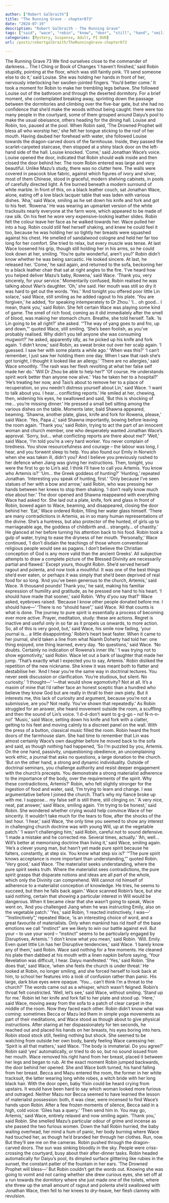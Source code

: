 ```yaml
---

author: ["Robert Galbraith"]
title: "The Running Grave - chapter073"
date: "2024-07-19"
description: "Robert Galbraith - The Running Grave"
tags: ["said", "wace", "robin", "know", "door", "still", "hand", "smiling", "one", "spirit", "church", "made", "lin", "artemis", "louise", "moment", "room", "mazu", "knife", "fork", "materialist", "felt", "mouth", "black", "jonathan"]
categories: [Mystery, Suspense, Adult, PI DUO]
url: /posts/robertgalbraith/TheRunningGrave-chapter073

---
```



The Running Grave
73
We find ourselves close to the commander of darkness…
The I Ching or Book of Changes
‘I haven’t finished,’ said Robin stupidly, pointing at the floor, which was still faintly pink.
‘I’ll send someone else to do it,’ said Louise. She was holding her hands in front of her, nervously interlocking her swollen-jointed fingers. ‘You’d better come.’
It took a moment for Robin to make her trembling legs behave. She followed Louise out of the bathroom and through the deserted dormitory. For a brief moment, she contemplated breaking away, sprinting down the passage between the dormitories and climbing over the five-bar gate, but she had no confidence that she’d make the woods without being caught: there were too many people in the courtyard, some of them grouped around Daiyu’s pool to make the usual obeisance, others heading for the dining hall.
Louise and Robin, too, paused at the pool. When Robin said, ‘The Drowned Prophet will bless all who worship her,’ she felt her tongue sticking to the roof of her mouth. Having daubed her forehead with water, she followed Louise towards the dragon-carved doors of the farmhouse.
Inside, they passed the scarlet-carpeted staircase, then stopped at a shiny black door on the left-hand side of the hall. Louise knocked.
‘Come,’ said Jonathan Wace’s voice.
Louise opened the door, indicated that Robin should walk inside and then closed the door behind her.
The room Robin entered was large and very beautiful. Unlike Mazu’s study, there was no clutter here. The walls were covered in peacock blue fabric, against which figures of ivory and silver, most of them Chinese, stood in graceful, modern shelving cabinets, in pools of carefully directed light. A fire burned beneath a modern surround of white marble. In front of this, on a black leather couch, sat Jonathan Wace, alone, eating off a low black lacquer table that was laden with various dishes.
‘Aha,’ said Wace, smiling as he set down his knife and fork and got to his feet. ‘Rowena.’
He was wearing an upmarket version of the white tracksuits nearly everyone at the farm wore, which appeared to be made of raw silk. On his feet he wore very expensive-looking leather slides. Robin felt the colour leave her face as he walked towards her.
Wace pulled her into a hug. Robin could still feel herself shaking, and knew he could feel it too, because he was holding her so tightly her breasts were squashed against his chest. He smelled of sandalwood cologne and held her far too long for her comfort. She tried to relax, but every muscle was tense. At last Wace loosened his grip, though still holding her in his arms, so he could look down at her, smiling.
‘You’re quite wonderful, aren’t you?’
Robin didn’t know whether he was being sarcastic. He looked sincere. At last, he released her.
‘Come,’ he said again, and returned to the sofa, beckoning her to a black leather chair that sat at right angles to the fire.
‘I’ve heard how you helped deliver Mazu’s baby, Rowena,’ said Wace. ‘Thank you, very sincerely, for your service.’
Momentarily confused, Robin realised he was talking about Wan’s daughter.
‘Oh,’ she said. Her mouth was still so dry it was hard to get out the words. ‘Yes.’
‘And tonight you offered poor little Lin solace,’ said Wace, still smiling as he added ragout to his plate. ‘You are forgiven,’ he added, ‘for speaking intemperately to Dr Zhou.’
‘I… oh good… I mean, thank you,’ said Robin.
She felt certain Wace was playing some kind of game. The smell of rich food, coming as it did immediately after the smell of blood, was making her stomach churn. Breathe, she told herself. Talk.
‘Is Lin going to be all right?’ she asked.
‘“The way of yang goes to and fro, up and down,”’ quoted Wace, still smiling. ‘She’s been foolish, as you’ve probably realised. Why didn’t you tell anyone she was consuming mugwort?’ he asked, apparently idly, as he picked up his knife and fork again.
‘I didn’t know,’ said Robin, as sweat broke out over her scalp again. ‘I guessed. I saw her with some plants a while ago.’
‘When was this?’
‘I can’t remember, I just saw her holding them one day. When I saw that rash she’s got tonight, I thought it looked like an allergy.’
‘There are no allergies,’ said Wace smoothly. ‘The rash was her flesh revolting at what her false self made her do.’
‘Will Dr Zhou be able to help her?’
‘Of course. He understands spirit work better than anyone now alive.’
‘Has he taken her to a hospital?’
‘He’s treating her now, and Taio’s about to remove her to a place of recuperation, so you needn’t distress yourself about Lin,’ said Wace. ‘I want to talk about you. I hear… conflicting reports.’
He smiled at her, chewing, then, widening his eyes, he swallowed and said,
‘But this is shocking of me… you’re missing dinner.’
He pressed a small bell sitting among the various dishes on the table. Moments later, bald Shawna appeared, beaming.
‘Shawna, another plate, glass, knife and fork for Rowena, please,’ said Wace.
‘Yes, Papa J,’ said Shawna importantly, bowing before leaving the room again.
‘Thank you,’ said Robin, trying to act the part of an innocent woman and church member, one who desperately wanted Jonathan Wace’s approval. ‘Sorry, but… what conflicting reports are there about me?’
‘Well,’ said Wace, ‘I’m told you’re a very hard worker. You never complain of tiredness. You show resourcefulness and courage – the labour was long, I hear, and you forwent sleep to help. You also found our Emily in Norwich when she was taken ill, didn’t you? And I believe you previously rushed to her defence when Jiang was giving her instructions. Then, tonight, you were the first to go to Lin’s aid. I think I’ll have to call you Artemis. You know who Artemis is?’
‘Um… the Greek goddess of hunting?’
‘Hunting,’ repeated Jonathan. ‘Interesting you speak of hunting, first.’
‘Only because I’ve seen statues of her with a bow and arrow,’ said Robin, who was pressing her hands between her knees to stop them shaking. ‘I don’t really know much else about her.’
The door opened and Shawna reappeared with everything Wace had asked for. She laid out a plate, knife, fork and glass in front of Robin, bowed again to Wace, beaming, and disappeared, closing the door behind her.
‘Eat,’ Wace ordered Robin, filling her water glass himself. ‘There are many contradictions in Artemis, as in so many human representations of the divine. She’s a huntress, but also protector of the hunted, of girls up to marriageable age, the goddess of childbirth and… strangely… of chastity.’
He glanced at her before turning his attention back to his food. Robin took a gulp of water, trying to ease the dryness of her mouth.
‘Personally,’ Wace continued, ‘I don’t disdain the teachings of those whom conventional religious people would see as pagans. I don’t believe the Christian conception of God is any more valid than the ancient Greeks’. All subjective attempts to draw a complete picture of the Blessed Divinity are necessarily partial and flawed.’
Except yours, thought Robin. She’d served herself ragout and polenta, and now took a mouthful. It was one of the best things she’d ever eaten, or perhaps it was simply that she’d been deprived of real food for so long.
‘And you’ve been generous to the church, Artemis,’ said Wace. ‘A thousand pounds! Thank you,’ he said, making his familiar expression of humility and gratitude, as he pressed one hand to his heart.
‘I should have made that sooner,’ said Robin.
‘Why d’you say that?’ Wace asked, eyebrows raised.
‘Because I know other people donated before me. I should have—’
‘There is no “should have”,’ said Wace. ‘All that counts is what is done. The journey to pure spirit is essentially a process of becoming ever more active. Prayer, meditation, study: these are actions. Regret is inactive and useful only in so far as it propels us onwards, to more action. So, all of this is very good, but,’ said Wace, his smile now fading, ‘your journal is… a little disappointing.’
Robin’s heart beat faster. When it came to her journal, she’d taken a line from what Niamh Doherty had told her: one thing enjoyed, one thing learned, every day.
‘No questions,’ said Wace. ‘No doubts. Certainly no indication of Rowena’s inner life.’
‘I was trying not to show egomotivity,’ said Robin.
Wace let out a bark of laughter that made her jump.
‘That’s exactly what I expected you to say, Artemis.’
Robin disliked the repetition of the new nickname. She knew it was meant both to flatter and destabilise her.
‘And I hear you’re the same way in doctrinal lectures. You never seek discussion or clarification. You’re studious, but silent. No curiosity.’
‘I thought—’
‘—that would show egomotivity? Not at all. It’s a maxim of mine that I’d rather face an honest sceptic than a hundred who believe they know God but are really in thrall to their own piety. But it interests me, this lack of curiosity and argument, because you’re not a submissive, are you? Not really. You’ve shown that repeatedly.’
As Robin struggled for an answer, she heard movement outside the room, a scuffling and then the sound of Lin’s voice.
‘I d-d-don’t want to g-g-go – no! N-n-n-no!’
‘Music,’ said Wace, setting down his knife and fork with a clatter, getting to his feet and moving calmly to a discreet panel on the wall. With the press of a button, classical music filled the room. Robin heard the front doors of the farmhouse slam. She had time to remember that Lin was almost certainly Wace’s own daughter before he moved back to the sofa and said, as though nothing had happened,
‘So I’m puzzled by you, Artemis. On the one hand, passivity, unquestioning obedience, an uncomplaining work ethic, a journal that asks no questions, a large donation to the church.
‘But on the other hand, a strong and dynamic individuality. Outside of doctrinal seminars, you challenge authority and resist deeper engagement with the church’s precepts. You demonstrate a strong materialist adherence to the importance of the body, over the requirements of the spirit. Why these contradictions, Artemis?’
Robin, who felt slightly stronger for the ingestion of food and water, said,
‘I’m trying to learn and change. I was argumentative before I joined the church. That’s why my fiancé broke up with me. I suppose… my false self is still there, still clinging on.’
‘A very nice, neat, pat answer,’ said Wace, smiling again.
‘I’m trying to be honest,’ said Robin. She wondered whether crying would help convince Wace of her sincerity. It wouldn’t take much for the tears to flow, after the shocks of the last hour.
‘I hear,’ said Wace, ‘the only time you seemed to show any interest in challenging church doctrine was with young Will, up at the vegetable patch.’
‘I wasn’t challenging him,’ said Robin, careful not to sound defensive. ‘I made a mistake and he corrected me. Several times, actually.’
‘Ah, well… Will’s better at memorising doctrine than living it,’ said Wace, smiling again. ‘He’s a clever young man, but hasn’t yet made pure spirit because he falters, constantly, at step six. You know what step six is?’
‘“The pure spirit knows acceptance is more important than understanding,”’ quoted Robin.
‘Very good,’ said Wace. ‘The materialist seeks understanding, where the pure spirit seeks truth. Where the materialist sees contradictions, the pure spirit grasps that disparate notions and ideas are all part of the whole, which only the Divinity can comprehend. Will cannot rid himself of adherence to a materialist conception of knowledge. He tries, he seems to succeed, but then he falls back again.’
Wace scanned Robin’s face, but she said nothing, certain that showing a particular interest in Will would be dangerous. When it became clear that she wasn’t going to speak, Wace went on,
‘And you challenged Jiang when he was instructing Emily, also on the vegetable patch.’
‘Yes,’ said Robin, ‘I reacted instinctively, I was—’
‘“Instinctively”,’ repeated Wace, ‘is an interesting choice of word, and a great favourite of materialists. Only when mankind has rid itself of the base emotions we call “instinct” are we likely to win our battle against evil. But your – to use your word – “instinct” seems to be particularly engaged by Disruptives, Artemis.’
‘I don’t know what you mean,’ said Robin.
‘Will. Emily. Even quiet little Lin has her Disruptive tendencies,’ said Wace.
‘I barely know any of them,’ said Robin.
Wace said nothing for a few moments. He cleaned his plate then dabbed at his mouth with a linen napkin before saying,
‘Your Revelation was difficult, I hear. Daiyu manifested.’
‘Yes,’ said Robin.
‘She does that,’ said Wace, ‘when she feels the church is under threat.’
He looked at Robin, no longer smiling, and she forced herself to look back at him, to school her features into a look of confusion rather than panic. His large, dark blue eyes were opaque.
‘You… can’t think I’m a threat to the church?’
The words came out as a whisper, which wasn’t feigned. Robin’s throat felt constricted.
‘Well, let’s see,’ said Wace, without smiling. ‘Stand up for me.’
Robin let her knife and fork fall to her plate and stood up.
‘Here,’ said Wace, moving away from the sofa to a patch of clear carpet in the middle of the room.
Now they faced each other. Robin didn’t know what was coming: sometimes Becca or Mazu led them in simple yoga movements as part of their meditations, and Wace stood as though about to give physical instructions.
After staring at her dispassionately for ten seconds, he reached out and placed his hands on her breasts, his eyes boring into hers. Robin stood stock still, feeling nothing but shock. She seemed to be watching from outside her own body, barely feeling Wace caressing her.
‘Spirit is all that matters,’ said Wace. ‘The body is immaterial. Do you agree?’
Robin said ‘yes’ automatically, or tried to do so, but no sound issued from her mouth.
Wace removed his right hand from her breast, placed it between her legs and began to rub.
At the exact moment Robin jumped backwards, the door behind her opened. She and Wace both turned, his hand falling from her breast. Becca and Mazu entered the room, the former in her white tracksuit, the latter wearing long white robes, a witch bride with her long black hair. With the door open, baby Yixin could be heard crying from upstairs.
It would have been hard to say which woman looked more furious and outraged. Neither Mazu nor Becca seemed to have learned the lesson of materialist possession: both, it was clear, were incensed to find Wace’s hands upon Robin. After a few frozen moments of silence, Becca said in a high, cold voice:
‘Giles has a query.’
‘Then send him in. You may go, Artemis,’ said Wace, entirely relaxed and now smiling again.
‘Thank you,’ said Robin.
She smelled Mazu’s particular odour of grime and incense as she passed the two furious women. Down the hall Robin hurried, the baby wailing overhead, her mind a hum of panic, her body burning where Wace had touched her, as though he’d branded her through her clothes.
Run, now.
But they’ll see me on the cameras.
Robin pushed through the dragon-carved doors. The sun was sinking bloodily in the sky. People were criss-crossing the courtyard, busy about their after-dinner tasks. Robin headed automatically for Daiyu’s pool, its dimpled surface glittering like rubies in the sunset, the constant patter of the fountain in her ears.
‘The Drowned Prophet will bless—’
But Robin couldn’t get the words out. Knowing she was going to vomit and not caring whether she drew curious eyes, she set off at a run towards the dormitory where she just made one of the toilets, where she threw up the small amount of ragout and polenta she’d swallowed with Jonathan Wace, then fell to her knees to dry-heave, her flesh clammy with revulsion.
